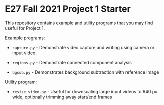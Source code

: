 # E27 Fall 2021 Project 1 Starter

This repository contains example and utility programs that you may
find useful for Project 1.

Example programs:

  * `capture.py` - Demonstrate video capture and writing using camera
    or input video.

  * `regions.py` - Demonstrate connected component analysis

  * `bgsub.py` - Demonstrates background subtraction with reference
    image
  
Utility program:

  * `resize_video.py` - Useful for downscaling large input videos to
    640 px wide, optionally trimming away start/end frames
  
  
